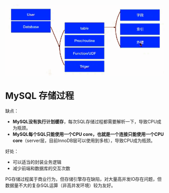  

![F](.pics/clip_image001-1598688039786.png)

 

# MySQL 存储过程

缺点： 

- **MySQL没有执行计划缓存**，每次SQL存储过程都需要解析一下，导致CPU成为瓶颈。
- **MySQL每个SQL只能使用一个CPU core，也就是一个连接只能使用一个CPU core**（server层，目前InnoDB层可以使用到多核），导致CPU成为瓶颈。

好处：

- 可以适当的封装业务逻辑
- 减少前端和数据库的交互次数

 

PG存储过程属于商业行为，但存储引擎存在缺陷，对大量高并发IO存在问题，但数据量不大的复杂SQL运算（非高并发环境）较为友好。